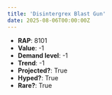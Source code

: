 ```yaml
---
title: 'Disintergrex Blast Gun'
date: 2025-08-06T00:00:00Z
---
```

- **RAP**: 8101
- **Value**: -1
- **Demand level**: -1
- **Trend**: -1
- **Projected?**: True
- **Hyped?**: True
- **Rare?**: True
